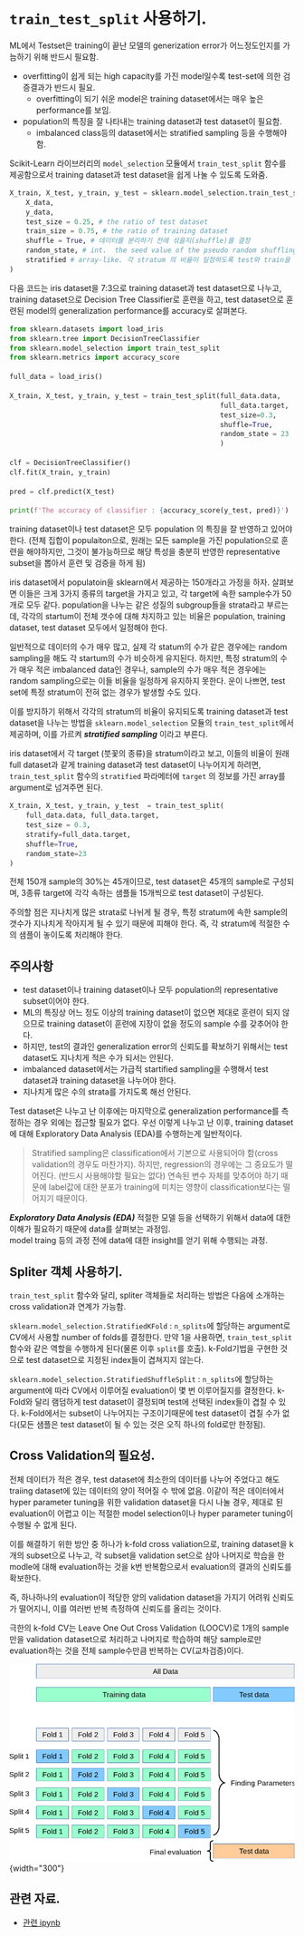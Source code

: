 # `train_test_split` 사용하기.

ML에서 Testset은 training이 끝난 모델의 generization error가 어느정도인지를 가늠하기 위해 반드시 필요함.

* overfitting이 쉽게 되는 high capacity를 가진 model일수록 test-set에 의한 검증결과가 반드시 필요.
    * overfitting이 되기 쉬운 model은 training dataset에서는 매우 높은 performance를 보임.
* population의 특징을 잘 나타내는 training dataset과 test dataset이 필요함.
    * imbalanced class등의 dataset에서는 stratified sampling 등을 수행해야함.

Scikit-Learn 라이브러리의 `model_selection` 모듈에서 `train_test_split` 함수를 제공함으로서 training dataset과 test dataset을 쉽게 나눌 수 있도록 도와줌.

```Python
X_train, X_test, y_train, y_test = sklearn.model_selection.train_test_split(
    X_data,
    y_data,
    test_size = 0.25, # the ratio of test dataset
    train_size = 0.75, # the ratio of training dataset
    shuffle = True, # 데이터를 분리하기 전에 섞을지(shuffle)를 결정
    random_state, # int.  the seed value of the pseudo random shuffling.
    stratified # array-like. 각 stratum 의 비율이 일정하도록 test와 train을 나누는데, strata를 나누기 위한 기준이 되는 array.
)
```

다음 코드는 iris dataset을 7:3으로 training dataset과 test dataset으로 나누고, training dataset으로 Decision Tree Classifier로 훈련을 하고, test dataset으로 훈련된 model의 generalization performance를 accuracy로 살펴본다.

```Python
from sklearn.datasets import load_iris
from sklearn.tree import DecisionTreeClassifier
from sklearn.model_selection import train_test_split
from sklearn.metrics import accuracy_score

full_data = load_iris()

X_train, X_test, y_train, y_test = train_test_split(full_data.data,
                                                    full_data.target,
                                                    test_size=0.3, 
                                                    shuffle=True,
                                                    random_state = 23
                                                    )

clf = DecisionTreeClassifier()
clf.fit(X_train, y_train)

pred = clf.predict(X_test)

print(f'The accuracy of classifier : {accuracy_score(y_test, pred)}')
```

training dataset이나 test dataset은 모두 population 의 특징을 잘 반영하고 있어야 한다. (전체 집합이 populaiton으로, 원래는 모든 sample을 가진 population으로 훈련을 해야하지만, 그것이 불가능하므로 해당 특성을 충분히 반영한 representative subset을 뽑아서 훈련 및 검증을 하게 됨)

iris dataset에서 populatoin을 sklearn에서 제공하는 150개라고 가정을 하자. 살펴보면 이들은 크게 3가지 종류의 target을 가지고 있고, 각 target에 속한 sample수가 50개로 모두 같다. population을 나누는 같은 성질의 subgroup들을 strata라고 부르는데, 각각의 startum이 전체 갯수에 대해 차지하고 있는 비율은 population, training dataset, test dataset 모두에서 일정해야 한다.

일반적으로 데이터의 수가 매우 많고, 실제 각 statum의 수가 같은 경우에는 random sampling을 해도 각 startum의 수가 비슷하게 유지된다. 하지만, 특정 stratum의 수가 매우 적은 imbalanced data인 경우나, sample의 수가 매우 적은 경우에는 random sampling으로는 이들 비율을 일정하게 유지하지 못한다. 운이 나쁘면, test set에 특정 stratum이 전혀 없는 경우가 발생할 수도 있다.

이를 방지하기 위해서 각각의 stratum의 비율이 유지되도록 training dataset과 test dataset을 나누는 방법을 
`sklearn.model_selection` 모듈의 `train_test_split`에서 제공하며, 이를 가르켜 ***stratified sampling*** 이라고 부른다.

iris dataset에서 각 target (붓꽃의 종류)을 stratum이라고 보고, 이들의 비율이 원래 full dataset과 같게 training dataset과 test dataset이 나누어지게 하려면, `train_test_split` 함수의 `stratified` 파라메터에 `target` 의 정보를 가진 array를 argument로 넘겨주면 된다.

```Python
X_train, X_test, y_train, y_test  = train_test_split(
    full_data.data, full_data.target,
    test_size = 0.3,
    stratify=full_data.target,
    shuffle=True,
    random_state=23
)
```

전체 150개 sample의 30%는 45개이므로, test dataset은 45개의 sample로 구성되며, 3종류 target에 각각 속하는 샘플들 15개씩으로 test dataset이 구성된다.

주의할 점은 지나치게 많은 strata로 나뉘게 될 경우, 특정 stratum에 속한 sample의 갯수가 지나치게 작아지게 될 수 있기 때문에 피해야 한다. 즉, 각 stratum에 적절한 수의 샘플이 놓이도록 처리해야 한다.

## 주의사항

* test dataset이나 training dataset이나 모두 population의 representative subset이어야 한다.
* ML의 특징상 어느 정도 이상의 training dataset이 없으면 제대로 훈련이 되지 않으므로 training dataset이 훈련에 지장이 없을 정도의 sample 수를 갖추어야 한다.
* 하지만, test의 결과인 generalization error의 신뢰도를 확보하기 위해서는 test dataset도 지나치게 적은 수가 되서는 안된다.
* imbalanced dataset에서는 가급적 startified sampling을 수행해서 test dataset과 training dataset을 나누어야 한다.
* 지나치게 많은 수의 strata를 가지도록 해선 안된다.

Test dataset은 나누고 난 이후에는 마지막으로 generalization performance를 측정하는 경우 외에는 접근할 필요가 없다. 우선 이렇게 나누고 난 이후, training dataset에 대해 Exploratory Data Analysis (EDA)를 수행하는게 일반적이다.

> Stratified sampling은 classification에서 기본으로 사용되어야 함(cross validation의 경우도 마찬가지). 하지만, regression의 경우에는 그 중요도가 떨어진다. (반드시 사용해야할 필요는 없다) 연속된 변수 자체를 맞추어야 하기 때문에 label값에 대한 분포가 training에 미치는 영향이 classification보다는 떨어지기 때문이다. 

***Exploratory Data Analysis (EDA)*** 
적절한 모델 등을 선택하기 위해서 data에 대한 이해가 필요하기 때문에 data를 살펴보는 과정임.  
model traing 등의 과정 전에 data에 대한 insight를 얻기 위해 수행되는 과정.

## Spliter 객체 사용하기.

`train_test_split` 함수와 달리, spliter 객체들로 처리하는 방법은 다음에 소개하는 cross validation과 연계가 가능함.

`sklearn.model_selection.StratifiedKFold`
: `n_splits`에 할당하는 argument로 CV에서 사용할 number of folds를 결정한다. 만약 1을 사용하면, `train_test_split`함수와 같은 역할을 수행하게 된다(물론 이후 `split`를 호출). k-Fold기법을 구현한 것으로 test dataset으로 지정된 index들이 겹쳐지지 않는다.

`sklearn.model_selection.StratifiedShuffleSplit`
: `n_splits`에 할당하는 argument에 따라 CV에서 이루어질 evaluation이 몇 번 이루어질지를 결정한다. k-Fold와 달리 램덤하게 test dataset이 결정되며 test에 선택된 index들이 겹칠 수 있다. k-Fold에서는 subset이 나누어지는 구조이기때문에 test dataset이 겹칠 수가 없다(모든 샘플은 test dataset이 될 수 있는 것은 오직 하나의 fold로만 한정됨).

## Cross Validation의 필요성.

전체 데이터가 적은 경우, test dataset에 최소한의 데이터를 나누어 주었다고 해도 traiing dataset에 있는 데이터의 양이 적어질 수 밖에 없음. 이같이 적은 데이터에서 hyper parameter tuning을 위한 validation dataset을 다시 나눌 경우, 제대로 된 evaluation이 어렵고 이는 적절한 model selection이나 hyper parameter tuning이 수행될 수 없게 된다.

이를 해결하기 위한 방안 중 하나가 k-fold cross valiation으로, training dataset을 k개의 subset으로 나누고, 각 subset을 validation set으로 삼아 나머지로 학습을 한 modle에 대해 evaluation하는 것을 k번 반복함으로서 evaluation의 결과의 신뢰도를 확보한다.

즉, 하나하나의 evaluation이 적당한 양의 validation dataset을 가지기 어려워 신뢰도가 떨어지니, 
이를 여러번 반복 측정하여 신뢰도를 올리는 것이다. 

극한의 k-fold CV는 Leave One Out Cross Validation (LOOCV)로 
1개의 sample만을 validation dataset으로 처리하고 
나머지로 학습하여 해당 sample로만 evaluation하는 것을 전체 sample수만큼 반복하는 CV(교차검증)이다.

![](../img/ch01/grid_search_cross_validation.png){width="300"}

## 관련 자료.

* [관련 ipynb](https://gist.github.com/dsaint31x/8c390531d7b79478898d928f4a691b8b)
